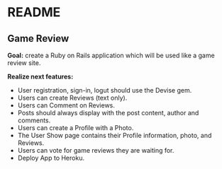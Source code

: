 # README

Game Review
-

**Goal:** create a Ruby on Rails application which will be used like a game review site.

**Realize next features:**
- User registration, sign-in, logut should use the Devise gem.
- Users can create Reviews (text only).
- Users can Comment on Reviews.
- Posts should always display with the post content, author and comments.
- Users can create a Profile with a Photo.
- The User Show page contains their Profile information, photo, and Reviews.
- Users can vote for game reviews they are waiting for.
- Deploy App to Heroku.
